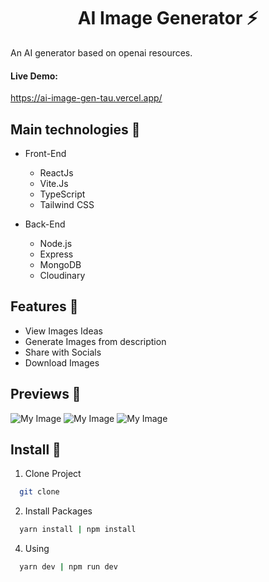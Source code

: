<h1 align ='center'><strong>AI Image Generator ⚡</strong></h1>

<p>An AI generator based on openai resources.</p>

#### **Live Demo:**

https://ai-image-gen-tau.vercel.app/

## **Main technologies 📝**

- Front-End

  - ReactJs
  - Vite.Js
  - TypeScript
  - Tailwind CSS

- Back-End
  - Node.js
  - Express
  - MongoDB
  - Cloudinary

## **Features 🚀**

- View Images Ideas
- Generate Images from description
- Share with Socials
- Download Images

## **Previews 📁**

![My Image](./client/public//screen.png)
![My Image](./client/public//screen3.png)
![My Image](./client/public//screen2.png)

## **Install 🔨**

1. Clone Project

```sh
  git clone
```

2. Install Packages

```sh
  yarn install | npm install
```

4. Using

```sh
  yarn dev | npm run dev
```
